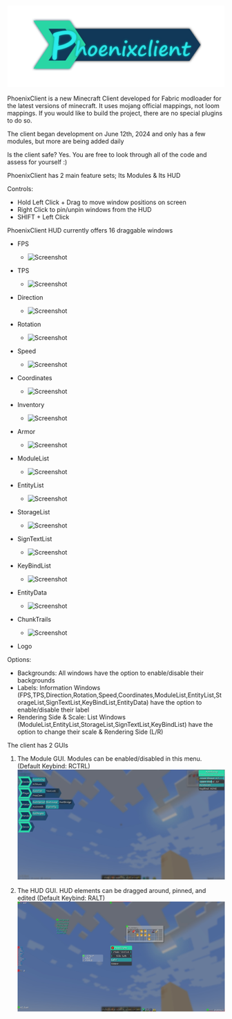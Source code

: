 ![Screenshot](pictures/Logo2.png)

PhoenixClient is a new Minecraft Client developed for Fabric modloader for the latest versions of minecraft.
It uses mojang official mappings, not loom mappings. If you would like to build the project, there are no special plugins to do so.

The client began development on June 12th, 2024 and only has a few modules, but more are being added daily

Is the client safe? Yes. You are free to look through all of the code and assess for yourself :)


PhoenixClient has 2 main feature sets; Its Modules & Its HUD

Controls:
  - Hold Left Click + Drag to move window positions on screen
  - Right Click to pin/unpin windows from the HUD
  - SHIFT + Left Click

  PhoenixClient HUD currently offers 16 draggable windows
  - FPS
    - ![Screenshot](pictures/windows/fps.png)
      
  - TPS
    - ![Screenshot](pictures/windows/tps.png)
   
  - Direction
    - ![Screenshot](pictures/windows/direction.png)

  - Rotation
    - ![Screenshot](pictures/windows/rotation.png)

  - Speed
    - ![Screenshot](pictures/windows/speed.png)

  - Coordinates
    - ![Screenshot](pictures/windows/coordinates.png)

  - Inventory
    - ![Screenshot](pictures/windows/inventory.png)

  - Armor
    - ![Screenshot](pictures/windows/armor.png)

  - ModuleList
    - ![Screenshot](pictures/windows/modulelist.png)

  - EntityList
    - ![Screenshot](pictures/windows/entitylist.png)

  - StorageList
    - ![Screenshot](pictures/windows/storagelist.png)

  - SignTextList
    - ![Screenshot](pictures/windows/signtextlist.png)

  - KeyBindList
    - ![Screenshot](pictures/windows/keybindlist.png)

  - EntityData
    - ![Screenshot](pictures/windows/entitydata.png)

  - ChunkTrails
    - ![Screenshot](pictures/windows/chunktrails.png)

  - Logo

  Options:
  - Backgrounds: All windows have the option to enable/disable their backgrounds
  - Labels: Information Windows (FPS,TPS,Direction,Rotation,Speed,Coordinates,ModuleList,EntityList,StorageList,SignTextList,KeyBindList,EntityData) have the option to enable/disable their label
  - Rendering Side & Scale: List Windows (ModuleList,EntityList,StorageList,SignTextList,KeyBindList) have the option to change their scale & Rendering Side (L/R)



The client has 2 GUIs

1) The Module GUI. Modules can be enabled/disabled in this menu. (Default Keybind: RCTRL)
![Screenshot](pictures/mainGUI.jpg)

2) The HUD GUI. HUD elements can be dragged around, pinned, and edited (Default Keybind: RALT)
![Screenshot](pictures/hudGUI.jpg)
